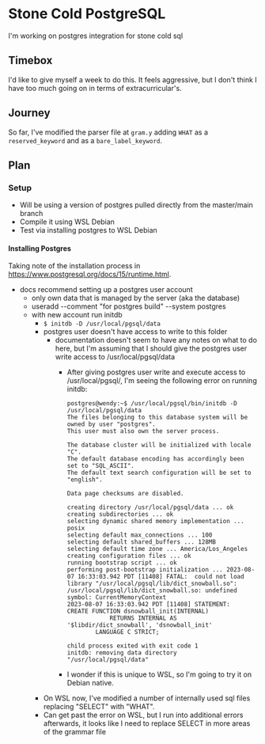# Stone Cold PostgreSQL

I'm working on postgres integration for stone cold sql

## Timebox

I'd like to give myself a week to do this. It feels aggressive, but I don't think I have too much going on in terms of extracurricular's.

## Journey

So far, I've modified the parser file at `gram.y` adding `WHAT` as a `reserved_keyword` and as a `bare_label_keyword`.

## Plan

### Setup

- Will be using a version of postgres pulled directly from the master/main branch
- Compile it using WSL Debian
- Test via installing postgres to WSL Debian

#### Installing Postgres

Taking note of the installation process in https://www.postgresql.org/docs/15/runtime.html.

- docs recommend setting up a postgres user account
  - only own data that is managed by the server (aka the database)
  - useradd --comment "for postgres build" --system postgres
  - with new account run initdb
    - `$ initdb -D /usr/local/pgsql/data`
    - postgres user doesn't have access to write to this folder
      - documentation doesn't seem to have any notes on what to do here, but I'm assuming that I should give the postgres user write access to /usr/local/pgsql/data
        - After giving postgres user write and execute access to /usr/local/pgsql/, I'm seeing the following error on running initdb:

          ```log
          postgres@wendy:~$ /usr/local/pgsql/bin/initdb -D /usr/local/pgsql/data
          The files belonging to this database system will be owned by user "postgres".
          This user must also own the server process.

          The database cluster will be initialized with locale "C".
          The default database encoding has accordingly been set to "SQL_ASCII".
          The default text search configuration will be set to "english".

          Data page checksums are disabled.

          creating directory /usr/local/pgsql/data ... ok
          creating subdirectories ... ok
          selecting dynamic shared memory implementation ... posix
          selecting default max_connections ... 100
          selecting default shared_buffers ... 128MB
          selecting default time zone ... America/Los_Angeles
          creating configuration files ... ok
          running bootstrap script ... ok
          performing post-bootstrap initialization ... 2023-08-07 16:33:03.942 PDT [11408] FATAL:  could not load library "/usr/local/pgsql/lib/dict_snowball.so": /usr/local/pgsql/lib/dict_snowball.so: undefined symbol: CurrentMemoryContext
          2023-08-07 16:33:03.942 PDT [11408] STATEMENT:  CREATE FUNCTION dsnowball_init(INTERNAL)
                      RETURNS INTERNAL AS '$libdir/dict_snowball', 'dsnowball_init'
                  LANGUAGE C STRICT;

          child process exited with exit code 1
          initdb: removing data directory "/usr/local/pgsql/data"
          ```

        - I wonder if this is unique to WSL, so I'm going to try it on Debian native.
    - On WSL now, I've modified a number of internally used sql files replacing "SELECT" with "WHAT".
    - Can get past the error on WSL, but I run into additional errors afterwards, it looks like I need to replace SELECT in more areas of the grammar file